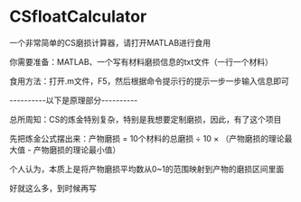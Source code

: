 # CSfloatCalculator
一个非常简单的CS磨损计算器，请打开MATLAB进行食用

你需要准备：MATLAB、一个写有材料磨损信息的txt文件（一行一个材料）

食用方法：打开.m文件，F5，然后根据命令提示行的提示一步一步输入信息即可

----------以下是原理部分----------

总所周知：CS的炼金特别复杂，特别是我想要定制磨损，因此，有了这个项目

先把炼金公式摆出来：产物磨损 = 10个材料的总磨损 ÷ 10 × （产物磨损的理论最大值 - 产物磨损的理论最小值）

个人认为，本质上是将产物磨损平均数从0~1的范围映射到产物的磨损区间里面

好就这么多，到时候再写
